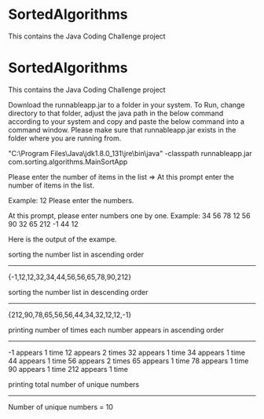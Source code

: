 # SortedAlgorithms
This contains the Java Coding Challenge project 
# SortedAlgorithms
This contains the Java Coding Challenge project

Download the runnableapp.jar to a folder in your system. To Run, change directory to that folder, adjust the java path in the below command according to your system and copy and paste the below command into a command window. Please make sure that runnableapp.jar exists in the folder where you are running from.

"C:\Program Files\Java\jdk1.8.0_131\jre\bin\java" -classpath runnableapp.jar com.sorting.algorithms.MainSortApp 

Please enter the number of items in the list =>
At this prompt enter the number of items in the list.

Example: 12
Please enter the numbers.

At this prompt, please enter numbers one by one.
Example:
34
56
78
12
56
90
32
65
212
-1
44
12

Here is the output of the exampe.

sorting the number list in ascending order
******************************************
{-1,12,12,32,34,44,56,56,65,78,90,212}

sorting the number list in descending order
*******************************************
{212,90,78,65,56,56,44,34,32,12,12,-1}

printing number of times each number appears in ascending order
***************************************************************
-1 appears 1 time
12 appears 2 times
32 appears 1 time
34 appears 1 time
44 appears 1 time
56 appears 2 times
65 appears 1 time
78 appears 1 time
90 appears 1 time
212 appears 1 time

printing total number of unique numbers
***************************************
Number of unique numbers = 10

